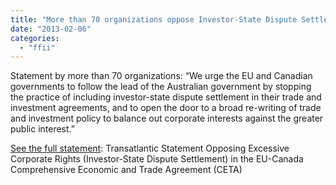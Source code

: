 ```yaml
---
title: "More than 70 organizations oppose Investor-State Dispute Settlement in EU-Canada agreement"
date: "2013-02-06"
categories: 
  - "ffii"
---
```


Statement by more than 70 organizations: “We urge the EU and Canadian governments to follow the lead of the Australian government by stopping the practice of including investor-state dispute settlement in their trade and investment agreements, and to open the door to a broad re-writing of trade and investment policy to balance out corporate interests against the greater public interest.”

[See the full statement](http://tradejustice.ca/en/section/1): Transatlantic Statement Opposing Excessive Corporate Rights (Investor-State Dispute Settlement) in the EU-Canada Comprehensive Economic and Trade Agreement (CETA)

